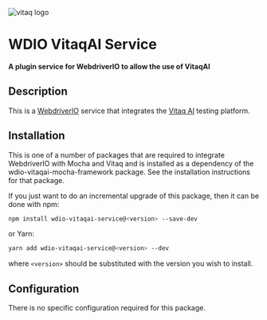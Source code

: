 ![vitaq logo](https://vitaq.io/wp-content/uploads/2020/10/Vitaq-new-logo-small.png)


# WDIO VitaqAI Service

**A plugin service for WebdriverIO to allow the use of VitaqAI**

## Description
This is a [WebdriverIO](https://webdriver.io) service that integrates the [Vitaq AI](https://vitaq.io) testing platform.

## Installation

This is one of a number of packages that are required to integrate WebdriverIO with Mocha and Vitaq and is installed as a dependency of the wdio-vitaqai-mocha-framework package. See the installation instructions for that package.

If you just want to do an incremental upgrade of this package, then it can be done with npm:

```bash
npm install wdio-vitaqai-service@<version> --save-dev
```

or Yarn:

```bash
yarn add wdio-vitaqai-service@<version> --dev
```

where `<version>` should be substituted with the version you wish to install.

## Configuration

There is no specific configuration required for this package.

